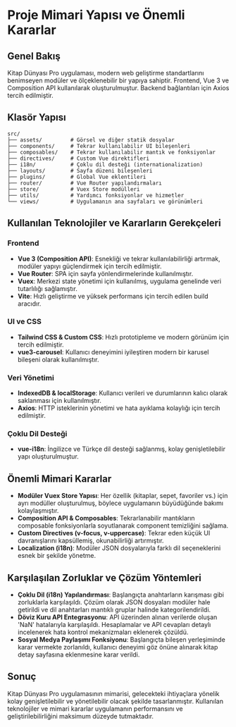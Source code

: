 # Proje Mimari Yapısı ve Önemli Kararlar

## Genel Bakış
Kitap Dünyası Pro uygulaması, modern web geliştirme standartlarını benimseyen modüler ve ölçeklenebilir bir yapıya sahiptir. Frontend, Vue 3 ve Composition API kullanılarak oluşturulmuştur. Backend bağlantıları için Axios tercih edilmiştir.

## Klasör Yapısı
```
src/
├── assets/         # Görsel ve diğer statik dosyalar
├── components/     # Tekrar kullanılabilir UI bileşenleri
├── composables/    # Tekrar kullanılabilir mantık ve fonksiyonlar
├── directives/     # Custom Vue direktifleri
├── i18n/           # Çoklu dil desteği (internationalization)
├── layouts/        # Sayfa düzeni bileşenleri
├── plugins/        # Global Vue eklentileri
├── router/         # Vue Router yapılandırmaları
├── store/          # Vuex Store modülleri
├── utils/          # Yardımcı fonksiyonlar ve hizmetler
└── views/          # Uygulamanın ana sayfaları ve görünümleri
```

## Kullanılan Teknolojiler ve Kararların Gerekçeleri

### Frontend
- **Vue 3 (Composition API)**: Esnekliği ve tekrar kullanılabilirliği artırmak, modüler yapıyı güçlendirmek için tercih edilmiştir.
- **Vue Router**: SPA için sayfa yönlendirmelerinde kullanılmıştır.
- **Vuex**: Merkezi state yönetimi için kullanılmış, uygulama genelinde veri tutarlılığı sağlamıştır.
- **Vite**: Hızlı geliştirme ve yüksek performans için tercih edilen build aracıdır.

### UI ve CSS
- **Tailwind CSS & Custom CSS**: Hızlı prototipleme ve modern görünüm için tercih edilmiştir.
- **vue3-carousel**: Kullanıcı deneyimini iyileştiren modern bir karusel bileşeni olarak kullanılmıştır.

### Veri Yönetimi
- **IndexedDB & localStorage**: Kullanıcı verileri ve durumlarının kalıcı olarak saklanması için kullanılmıştır.
- **Axios**: HTTP isteklerinin yönetimi ve hata ayıklama kolaylığı için tercih edilmiştir.

### Çoklu Dil Desteği
- **vue-i18n**: İngilizce ve Türkçe dil desteği sağlanmış, kolay genişletilebilir yapı oluşturulmuştur.

## Önemli Mimari Kararlar
- **Modüler Vuex Store Yapısı**: Her özellik (kitaplar, sepet, favoriler vs.) için ayrı modüller oluşturulmuş, böylece uygulamanın büyüdüğünde bakımı kolaylaşmıştır.
- **Composition API & Composables**: Tekrarlanabilir mantıkların composable fonksiyonlarla soyutlanarak component temizliğini sağlama.
- **Custom Directives (v-focus, v-uppercase)**: Tekrar eden küçük UI davranışlarını kapsüllemiş, okunabilirliği artırmıştır.
- **Localization (i18n)**: Modüler JSON dosyalarıyla farklı dil seçeneklerini esnek bir şekilde yönetme.

## Karşılaşılan Zorluklar ve Çözüm Yöntemleri

- **Çoklu Dil (i18n) Yapılandırması**: Başlangıçta anahtarların karışması gibi zorluklarla karşılaşıldı. Çözüm olarak JSON dosyaları modüler hale getirildi ve dil anahtarları mantıklı gruplar halinde kategorilendirildi.
- **Döviz Kuru API Entegrasyonu**: API üzerinden alınan verilerde oluşan 'NaN' hatalarıyla karşılaşıldı. Hesaplamalar ve API cevapları detaylı incelenerek hata kontrol mekanizmaları eklenerek çözüldü.
- **Sosyal Medya Paylaşımı Fonksiyonu**: Başlangıçta bileşen yerleşiminde karar vermekte zorlanıldı, kullanıcı deneyimi göz önüne alınarak kitap detay sayfasına eklenmesine karar verildi.

## Sonuç
Kitap Dünyası Pro uygulamasının mimarisi, gelecekteki ihtiyaçlara yönelik kolay genişletilebilir ve yönetilebilir olacak şekilde tasarlanmıştır. Kullanılan teknolojiler ve mimari kararlar uygulamanın performansını ve geliştirilebilirliğini maksimum düzeyde tutmaktadır.

